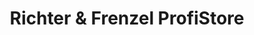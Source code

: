 ---
title: "Richter & Frenzel ProfiStore"
url: /ergolding/richter-und-frenzel-profistore/
shop: Großhandel
---